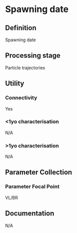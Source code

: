 # Spawning date
<!-- 
{: .no_toc .text-delta }
* TOC
{:toc} -->

## Definition

Spawning date

## Processing stage

Particle trajectories 

## Utility 
### Connectivity

Yes

### <1yo characterisation

N/A 

### >1yo characterisation

N/A

## Parameter Collection
### Parameter Focal Point

VL/BR

## Documentation

N/A